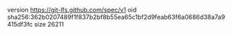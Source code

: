 version https://git-lfs.github.com/spec/v1
oid sha256:362b0207489f1f837b2bf8b55ea65c1bf2d9feab63f6a0686d38a7a9415df3fc
size 26211
